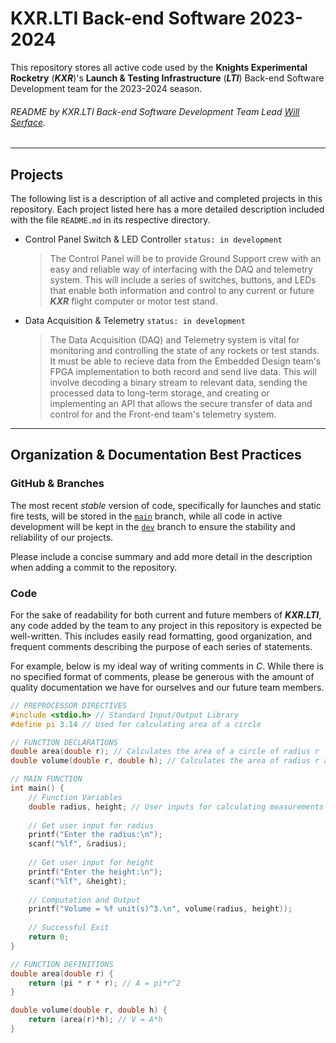 # KXR.LTI Back-end Software 2023-2024

This repository stores all active code used by the
**Knights Experimental Rocketry** (***KXR***)'s
**Launch & Testing Infrastructure** (***LTI***)
Back-end Software Development team for the 2023-2024 season.

###### README by KXR.LTI Back-end Software Development Team Lead [Will Serface](https://discord.com/users/609211773303652372).
______
## Projects

The following list is a description of all active and completed projects
in this repository. Each project listed here has a more detailed description
included with the file `README.md` in its respective directory.

- Control Panel Switch & LED Controller `status: in development`
  > The Control Panel will be to provide Ground Support
  > crew with an easy and reliable way of interfacing with the DAQ
  > and telemetry system. This will include a series of switches,
  > buttons, and LEDs that enable both information and control to any
  > current or future ***KXR*** flight computer or motor test stand.
- Data Acquisition & Telemetry `status: in development`
  > The Data Acquisition (DAQ) and Telemetry system is vital for
  > monitoring and controlling the state of any rockets or test stands.
  > It must be able to recieve data from the Embedded Design team's FPGA
  > implementation to both record and send live data. This will involve decoding
  > a binary stream to relevant data, sending the processed data to long-term 
  > storage, and creating or implementing an API that allows the secure transfer
  > of data and control for and the Front-end team's telemetry system.
___
## Organization & Documentation Best Practices

### GitHub & Branches

The most recent *stable* version of code, specifically for launches and
static fire tests, will be stored in the
[`main`](https://github.com/KXR-UCF/BackendSoftware24/tree/main) branch,
while all code in active development will be kept in the
[`dev`](https://github.com/KXR-UCF/BackendSoftware24/tree/dev) branch
to ensure the stability and reliability of our projects.

Please include a concise summary and add more detail in the description
when adding a commit to the repository.

### Code

For the sake of readability for both current and future members of ***KXR.LTI***,
any code added by the team to any project in this repository is expected be
well-written. This includes easily read formatting, good organization,
and frequent comments describing the purpose of each series of  statements.

For example, below is my ideal way of writing comments in *C*. 
While there is no specified format of comments, please be generous with the
amount of quality documentation we have for ourselves and our future team members.

```C
// PREPROCESSOR DIRECTIVES
#include <stdio.h> // Standard Input/Output Library
#define pi 3.14 // Used for calculating area of a circle

// FUNCTION DECLARATIONS
double area(double r); // Calculates the area of a circle of radius r
double volume(double r, double h); // Calculates the area of radius r and height h

// MAIN FUNCTION
int main() {
    // Function Variables
    double radius, height; // User inputs for calculating measurements
    
    // Get user input for radius
    printf("Enter the radius:\n");
    scanf("%lf", &radius);
    
    // Get user input for height
    printf("Enter the height:\n");
    scanf("%lf", &height);
    
    // Computation and Output
    printf("Volume = %f unit(s)^3.\n", volume(radius, height));
    
    // Successful Exit
    return 0;
}

// FUNCTION DEFINITIONS
double area(double r) {
    return (pi * r * r); // A = pi*r^2
}

double volume(double r, double h) {
    return (area(r)*h); // V = A*h
}
```

